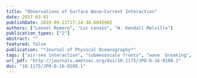 ```yaml
---
title: "Observations of Surface Wave–Current Interaction"
date: 2017-03-01
publishDate: 2019-09-21T17:14:38.604590Z
authors: ["Leonel Romero", "Luc Lenain", "W. Kendall Melville"]
publication_types: ["2"]
abstract: ""
featured: false
publication: "*Journal of Physical Oceanography*"
tags: ["air-sea interaction", "submesoscale fronts", "wave  breaking", "wave-current interaction"]
url_pdf: "http://journals.ametsoc.org/doi/10.1175/JPO-D-16-0108.1"
doi: "10.1175/JPO-D-16-0108.1"
---
```


